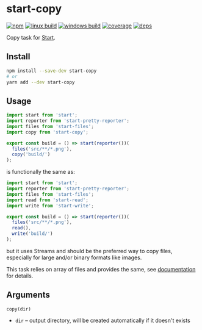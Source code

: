# start-copy

[![npm](https://img.shields.io/npm/v/start-copy.svg?style=flat-square)](https://www.npmjs.com/package/start-copy)
[![linux build](https://img.shields.io/travis/start-runner/copy/master.svg?label=linux&style=flat-square)](https://travis-ci.org/start-runner/copy)
[![windows build](https://img.shields.io/appveyor/ci/start-runner/copy/master.svg?label=windows&style=flat-square)](https://ci.appveyor.com/project/start-runner/copy)
[![coverage](https://img.shields.io/codecov/c/github/start-runner/copy/master.svg?style=flat-square)](https://codecov.io/github/start-runner/copy)
[![deps](https://img.shields.io/gemnasium/start-runner/copy.svg?style=flat-square)](https://gemnasium.com/start-runner/copy)

Copy task for [Start](https://github.com/start-runner/start).

## Install

```sh
npm install --save-dev start-copy
# or
yarn add --dev start-copy
```

## Usage

```js
import start from 'start';
import reporter from 'start-pretty-reporter';
import files from 'start-files';
import copy from 'start-copy';

export const build = () => start(reporter())(
  files('src/**/*.png'),
  copy('build/')
);
```

is functionally the same as:

```js
import start from 'start';
import reporter from 'start-pretty-reporter';
import files from 'start-files';
import read from 'start-read';
import write from 'start-write';

export const build = () => start(reporter())(
  files('src/**/*.png'),
  read(),
  write('build/')
);
```

but it uses Streams and should be the preferred way to copy files, especially for large and/or binary formats like images.

This task relies on array of files and provides the same, see [documentation](https://github.com/start-runner/start#readme) for details.

## Arguments

`copy(dir)`

* `dir` – output directory, will be created automatically if it doesn't exists
